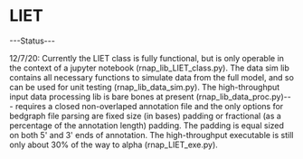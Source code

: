 # LIET

---Status---

12/7/20: Currently the LIET class is fully functional, but is only operable in 
the context of a jupyter notebook (rnap_lib_LIET_class.py). The data sim lib 
contains all necessary functions to simulate data from the full model, and so 
can be used for unit testing (rnap_lib_data_sim.py). The high-throughput input 
data processing lib is bare bones at present (rnap_lib_data_proc.py)---
requires a closed non-overlaped annotation file and the only options for 
bedgraph file parsing are fixed size (in bases) padding or fractional (as a 
percentage of the annotation length) padding. The padding is equal sized on 
both 5' and 3' ends of annotation. The high-throughput executable is still only 
about 30% of the way to alpha (rnap_LIET_exe.py).